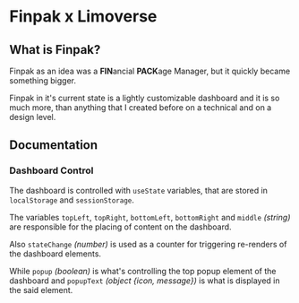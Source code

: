 # Finpak x Limoverse

## What is Finpak?

Finpak as an idea was a **FIN**ancial **PACK**age Manager, but it quickly became something bigger.

Finpak in it's current state is a lightly customizable dashboard and it is so much more, than anything that I created before on a technical and on a design level.

## Documentation

### Dashboard Control

The dashboard is controlled with `useState` variables, that are stored in `localStorage` and `sessionStorage`.

The variables `topLeft`, `topRight`, `bottomLeft`, `bottomRight` and `middle` *(string)* are responsible for the placing of content on the dashboard.

Also `stateChange` *(number)* is used as a counter for triggering re-renders of the dashboard elements.

While `popup` *(boolean)* is what's controlling the top popup element of the dashboard and `popupText` *(object {icon, message})* is what is displayed in the said element.